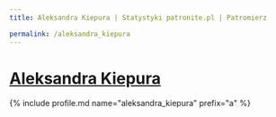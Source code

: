 ```yaml
---
title: Aleksandra Kiepura | Statystyki patronite.pl | Patromierz

permalink: /aleksandra_kiepura
---
```


# [Aleksandra Kiepura](https://patronite.pl/aleksandra_kiepura)

{% include profile.md name="aleksandra_kiepura" prefix="a" %}
